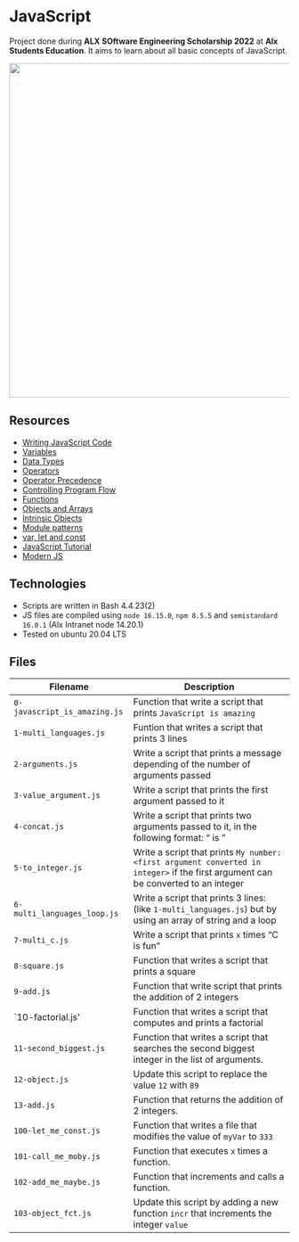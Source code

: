 # JavaScript

Project done during **ALX SOftware Engineering Scholarship 2022** at **Alx Students Education**. It aims to learn about all basic concepts of JavaScript.

<img src="" width="600px"/>

## Resources
* [Writing JavaScript Code]()
* [Variables]()
* [Data Types]()
* [Operators]()
* [Operator Precedence]()
* [Controlling Program Flow]()
* [Functions]()
* [Objects and Arrays]()
* [Intrinsic Objects]()
* [Module patterns]()
* [var, let and const]()
* [JavaScript Tutorial]()
* [Modern JS]()

## Technologies
* Scripts are written in Bash 4.4.23(2)
* JS files are compiled using `node 16.15.0`, `npm 8.5.5` and `semistandard 16.0.1` (Alx Intranet node 14.20.1)
* Tested on ubuntu 20.04 LTS

## Files

| Filename | Description|
|--------|----------|
|`0-javascript_is_amazing.js`|Function that write a script that prints `JavaScript is amazing`|
|`1-multi_languages.js`|Funtion that writes a script that prints 3 lines|
|`2-arguments.js`|Write a script that prints a message depending of the number of arguments passed|
|`3-value_argument.js`|Write a script that prints the first argument passed to it|
|`4-concat.js`|Write a script that prints two arguments passed to it, in the following format: “ is ”|
|`5-to_integer.js`|Write a script that prints `My number: <first argument converted in integer>` if the first argument can be converted to an integer|
|`6-multi_languages_loop.js`|Write a script that prints 3 lines: (like `1-multi_languages.js`) but by using an array of string and a loop|
|`7-multi_c.js`|Write a script that prints `x` times “C is fun”|
|`8-square.js`|Function that writes a script that prints a square|
|`9-add.js`|Function that write script that prints the addition of 2 integers|
|`10-factorial.js'|Function that writes a script that computes and prints a factorial|
|`11-second_biggest.js`|Function that writes a script that searches the second biggest integer in the list of arguments.|
|`12-object.js`|Update this script to replace the value `12` with `89`|
|`13-add.js`|Function that returns the addition of 2 integers.|
|`100-let_me_const.js`|Function that writes a file that modifies the value of `myVar` to `333`|
|`101-call_me_moby.js`|Function that executes `x` times a function.|
|`102-add_me_maybe.js`|Function that increments and calls a function.|
|`103-object_fct.js`|Update this script by adding a new function `incr` that increments the integer `value`|
